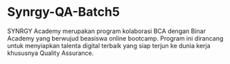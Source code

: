 # Synrgy-QA-Batch5
SYNRGY Academy merupakan program kolaborasi BCA dengan Binar Academy yang berwujud beasiswa online bootcamp. Program ini dirancang untuk menyiapkan talenta digital terbaik yang siap terjun ke dunia kerja khususnya Quality Assurance.
